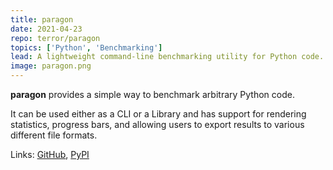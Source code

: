 ```yaml
---
title: paragon
date: 2021-04-23
repo: terror/paragon
topics: ['Python', 'Benchmarking']
lead: A lightweight command-line benchmarking utility for Python code.
image: paragon.png
---
```


**paragon** provides a simple way to benchmark arbitrary Python code.

It can be used either as a CLI or a Library and has support for rendering
statistics, progress bars, and allowing users to export results to various
different file formats.

Links: [GitHub](https://github.com/terror/paragon),
[PyPI](https://pypi.org/project/paragon/)
